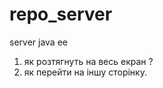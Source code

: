 repo_server
===========

server java ee

1) як розтягнуть на весь екран ?
2) як перейти на іншу сторінку.
